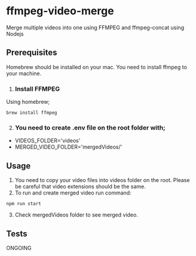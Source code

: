 # ffmpeg-video-merge
Merge multiple videos into one using FFMPEG and ffmpeg-concat using Nodejs

## Prerequisites
Homebrew should be installed on your mac. You need to install ffmpeg to your machine.

1) ### Install FFMPEG
Using homebrew;
```
brew install ffmpeg
```
2) ### You need to create .env file on the root folder with;
* VIDEOS_FOLDER='videos'
* MERGED_VIDEO_FOLDER='mergedVideos/'

## Usage

1) You need to copy your video files into videos folder on the root. Please be careful that video extensions should be the same.
2) To run and create merged video run command:
```
npm run start
```
3) Check mergedVideos folder to see merged video.

## Tests
ONGOING